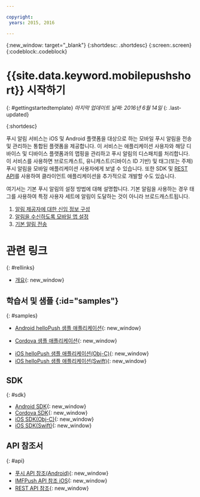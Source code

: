 ```yaml
---

copyright:
 years: 2015, 2016

---
```


{:new_window: target="_blank"}
{:shortdesc: .shortdesc}
{:screen:.screen}
{:codeblock:.codeblock}

# {{site.data.keyword.mobilepushshort}} 시작하기
{: #gettingstartedtemplate}
*마지막 업데이트 날짜: 2016년 6월 14일*
{: .last-updated}

{:shortdesc}

푸시 알림 서비스는 iOS 및 Android 플랫폼을 대상으로 하는 모바일 푸시 알림을 전송 및 관리하는 통합된 플랫폼을 제공합니다. 이 서비스는 애플리케이션 사용자와 해당 디바이스 및 디바이스 플랫폼과의 맵핑을 관리하고 푸시 알림의 디스패치를 처리합니다. 이 서비스를 사용하면 브로드캐스트, 유니캐스트(디바이스 ID 기반) 및 태그(또는 주제) 푸시 알림을 모바일 애플리케이션 사용자에게 보낼 수 있습니다. 또한 SDK 및 [REST API](https://mobile.{DomainName}/imfpushrestapidocs/)를 사용하여 클라이언트 애플리케이션을 추가적으로 개발할 수도 있습니다. 

여기서는 기본 푸시 알림의 설정 방법에 대해 설명합니다. 기본 알림을 사용하는 경우 태그를 사용하여 특정 사용자 세트에 알림이 도달하는 것이 아니라 브로드캐스트됩니다. 

1. [알림 제공자에 대한 신임 정보 구성](t__main_push_config_provider.html)
2. [알림을 수신하도록 모바일 앱 설정](c_enable_push.html)
3. [기본 알림 전송](t_send_push_notifications.html)

# 관련 링크
{: #rellinks}

* [개요](c_overview_push.md){: new_window}

## 학습서 및 샘플 {:id="samples"}
{: #samples}
* [Android helloPush 샘플 애플리케이션](https://github.com/ibm-bluemix-mobile-services/bms-samples-android-hellopush/){: new_window}
- [Cordova 샘플 애플리케이션](https://github.com/ibm-bluemix-mobile-services/bms-samples-cordova-hellopush){: new_window}
* [iOS helloPush 샘플 애플리케이션(Obj-C)](https://github.com/ibm-bluemix-mobile-services/bms-samples-ios-hellopush/){: new_window}
* [iOS helloPush 샘플 애플리케이션(Swift)](https://github.com/ibm-bluemix-mobile-services/bms-samples-swift-hellopush){: new_window}

## SDK
{: #sdk}
* [Android SDK](https://github.com/ibm-bluemix-mobile-services/bms-clientsdk-android-push){: new_window}
* [Cordova SDK](https://github.com/ibm-bluemix-mobile-services/bms-clientsdk-cordova-plugin-push){: new_window}
* [iOS SDK(Obj-C)](https://hub.jazz.net/git/bluemixmobilesdk/imf-ios-sdk/archive?revstr=master){: new_window}
* [iOS SDK(Swift)](https://codeload.github.com/ibm-bluemix-mobile-services/bms-clientsdk-swift-push/zip/master){: new_window}

## API 참조서
{: #api}
* [푸시 API 참조(Android)](https://classicdocs.ng.bluemix.net/docs/api/content/api/mobilefirst/android/push-api-doc/overview-summary.html){: new_window}
* [IMFPush API 참조 iOS](https://classicdocs.ng.bluemix.net/docs/api/content/api/mobilefirst/ios/IMFPush_api-doc/html/index.html){: new_window}
* [REST API 참조](https://mobile.{DomainName}/imfpushrestapidocs/){: new_window}
